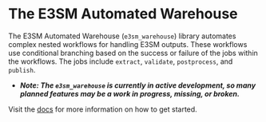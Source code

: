 # The E3SM Automated Warehouse

The E3SM Automated Warehouse (`e3sm_warehouse`) library automates complex nested workflows for handling E3SM outputs. These workflows use conditional branching based on the success or failure of the jobs within the workflows. The jobs include `extract`, `validate`, `postprocess`, and `publish`.

- **_Note: The `e3sm_warehouse` is currently in active development, so many planned features may be a work in progress, missing, or broken._**

Visit the [docs](docs/) for more information on how to get started.
